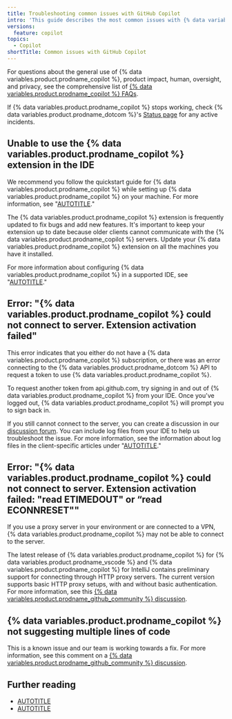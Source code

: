 ```yaml
---
title: Troubleshooting common issues with GitHub Copilot
intro: 'This guide describes the most common issues with {% data variables.product.prodname_copilot %} and how to resolve them.'
versions:
  feature: copilot
topics:
  - Copilot
shortTitle: Common issues with GitHub Copilot
---
```



For questions about the general use of {% data variables.product.prodname_copilot %}, product impact, human, oversight, and privacy, see the comprehensive list of [{% data variables.product.prodname_copilot %} FAQs](https://github.com/features/copilot#:~:text=Frequently%20asked%C2%A0questions).

If {% data variables.product.prodname_copilot %} stops working, check {% data variables.product.prodname_dotcom %}'s [Status page](https://githubstatus.com) for any active incidents.

## Unable to use the {% data variables.product.prodname_copilot %} extension in the IDE

We recommend you follow the quickstart guide for {% data variables.product.prodname_copilot %} while setting up {% data variables.product.prodname_copilot %} on your machine. For more information, see "[AUTOTITLE](/copilot/quickstart)."

The {% data variables.product.prodname_copilot %} extension is frequently updated to fix bugs and add new features. It's important to keep your extension up to date because older clients cannot communicate with the {% data variables.product.prodname_copilot %} servers. Update your {% data variables.product.prodname_copilot %} extension on all the machines you have it installed.

For more information about configuring {% data variables.product.prodname_copilot %} in a supported IDE, see "[AUTOTITLE](/copilot/configuring-github-copilot)."

## Error: "{% data variables.product.prodname_copilot %} could not connect to server. Extension activation failed"

This error indicates that you either do not have a {% data variables.product.prodname_copilot %} subscription, or there was an error connecting to the {% data variables.product.prodname_dotcom %} API to request a token to use {% data variables.product.prodname_copilot %}.

To request another token from api.github.com, try signing in and out of {% data variables.product.prodname_copilot %} from your IDE. Once you've logged out, {% data variables.product.prodname_copilot %} will prompt you to sign back in.

If you still cannot connect to the server, you can create a discussion in our [discussion forum](https://github.com/orgs/community/discussions/categories/copilot). You can include log files from your IDE to help us troubleshoot the issue. For more information, see the information about log files in the client-specific articles under "[AUTOTITLE](/copilot/troubleshooting-github-copilot)."

## Error: "{% data variables.product.prodname_copilot %} could not connect to server. Extension activation failed: "read ETIMEDOUT" or “read ECONNRESET""

If you use a proxy server in your environment or are connected to a VPN, {% data variables.product.prodname_copilot %} may not be able to connect to the server.

The latest release of {% data variables.product.prodname_copilot %} for {% data variables.product.prodname_vscode %} and {% data variables.product.prodname_copilot %} for IntelliJ contains preliminary support for connecting through HTTP proxy servers. The current version supports basic HTTP proxy setups, with and without basic authentication. For more information, see this [{% data variables.product.prodname_github_community %} discussion](https://github.com/orgs/community/discussions/29127).

## {% data variables.product.prodname_copilot %} not suggesting multiple lines of code

This is a known issue and our team is working towards a fix. For more information, see this comment on a [{% data variables.product.prodname_github_community %} discussion](https://github.com/orgs/community/discussions/40522#discussioncomment-4701470).

## Further reading

- [AUTOTITLE](/free-pro-team@latest/site-policy/other-site-policies/github-and-trade-controls)
- [AUTOTITLE](/copilot/troubleshooting-github-copilot)
